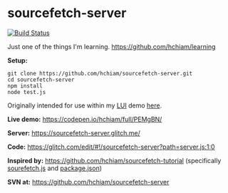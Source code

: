 # sourcefetch-server

[![Build Status](https://travis-ci.org/hchiam/sourcefetch-server.svg?branch=master)](https://travis-ci.org/hchiam/sourcefetch-server)

Just one of the things I'm learning. <a target="_blank" href="https://github.com/hchiam/learning">https://github.com/hchiam/learning</a>

**Setup:**
```
git clone https://github.com/hchiam/sourcefetch-server.git
cd sourcefetch-server
npm install
node test.js
```

Originally intended for use within my <a href="https://github.com/hchiam/language-user-interface" target="_blank">LUI</a> demo <a href="https://codepen.io/hchiam/full/WOLOJG" target="_blank">here</a>.

**Live demo:** <a href="https://codepen.io/hchiam/full/PEMgBN/" target="_blank">https://codepen.io/hchiam/full/PEMgBN/</a>

**Server:** <a href="https://sourcefetch-server.glitch.me/" target="_blank">https://sourcefetch-server.glitch.me/</a>

**Code:** <a href="https://glitch.com/edit/#!/sourcefetch-server?path=server.js:1:0" target="_blank">https://glitch.com/edit/#!/sourcefetch-server?path=server.js:1:0</a>

**Inspired by:** <a href="https://github.com/hchiam/sourcefetch-tutorial" target="_blank">https://github.com/hchiam/sourcefetch-tutorial</a> (specifically <a href="https://github.com/hchiam/sourcefetch-tutorial/blob/master/lib/sourcefetch.js" target="_blank">sourefetch.js</a> and <a href="https://github.com/hchiam/sourcefetch-tutorial/blob/master/package.json" target="_blank">package.json</a>)

**SVN at:** <a href="https://github.com/hchiam/sourcefetch-server" target="_blank">https://github.com/hchiam/sourcefetch-server</a>
